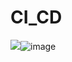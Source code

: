 # CI_CD

![](https://github.com/<DenisPankiv>/<CI_CD>/actions/workflows/<CI.yml>/badge.svg)![image](https://github.com/DenisPankiv/CI_CD/assets/78309206/6bfecb1d-6f17-4aaa-aa90-cdd6aa34e4cf)
